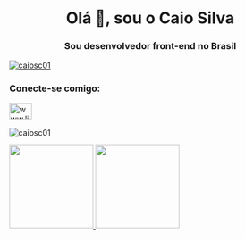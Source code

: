 

<h1 align="center">Olá 👋, sou o Caio Silva</h1>
<h3 align="center">Sou desenvolvedor front-end no Brasil</h3>

<p align="left"> <a href="https://github.com/ryo-ma/github-profile-trophy"><img src="https://github-profile-trophy.vercel.app/?username=caiosc01" alt= "caiosc01" /></a> </p>

<h3 align="left">Conecte-se comigo:</h3>
<p align="left">
<a href="https://linkedin.com/ in/www.linkedin.com/in/caiosilva-costa" target="blank"><img align="center" src="https://raw.githubusercontent.com/rahuldkjain/github-profile-readme-generator/ master/src/images/icons/Social/linked-in-alt.svg" alt="www.linkedin.com/in/caiosilva-costa" height="30" width="40" /></a>
</p>


<p><img align="center" src="https://github-readme-streak-stats.herokuapp.com/?user=caiosc01&" alt="caiosc01" /></p>
<a href="https://github.com/CaioSC01">
<img height="150em" src="https://github-readme-stats.vercel.app/api/top-langs/?username=CaioSC01&layout=compact&langs_count=7&theme=codeSTACKr"/>
<img height="150em" src="https://github-readme-stats.vercel.app/api?username=CaioSC01&show_icons=true&theme=codeSTACKr&include_all_commits=true&count_private=true"/>
</div>
 


  
